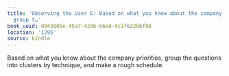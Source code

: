 ```yaml
---
title: 'Observing the User E: Based on what you know about the company priorities,
  group t…'
book_uuid: d943805e-45a7-42d6-b6ed-4c1f622bbf00
location: '1295'
source: kindle
---
```


Based on what you know about the company priorities, group the questions into clusters by technique, and make a rough schedule.